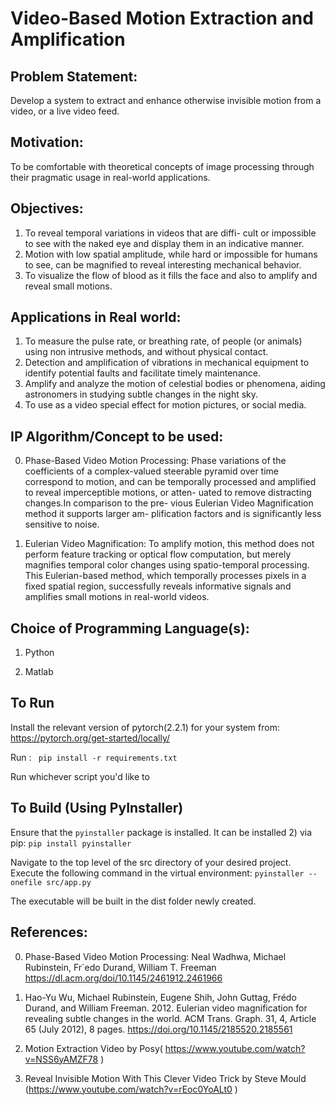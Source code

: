 # Video-Based Motion Extraction and Amplification


## Problem Statement:

Develop a system to extract and enhance otherwise invisible motion from a video, or a
live video feed.

## Motivation:

To be comfortable with theoretical concepts of image processing through their pragmatic
usage in real-world applications.

## Objectives:

1) To reveal temporal variations in videos that are diffi-
cult or impossible to see with the naked eye and display them in
an indicative manner.
2) Motion with low spatial amplitude, while
hard or impossible for humans to see, can be magnified to reveal
interesting mechanical behavior.
3) To visualize the flow
of blood as it fills the face and also to amplify and reveal small
motions.
    
## Applications in Real world:

1) To measure the pulse rate, or breathing rate, of people (or animals) using non
intrusive methods, and without physical contact.
2) Detection and amplification of vibrations in mechanical equipment to identify potential
faults and facilitate timely maintenance.
3) Amplify and analyze the motion of celestial bodies or phenomena, aiding astronomers
in studying subtle changes in the night sky.
4) To use as a video special effect for motion pictures, or social media.

## IP Algorithm/Concept to be used:


0) Phase-Based Video Motion Processing:
Phase variations of the coefficients of a complex-valued steerable
pyramid over time correspond to motion, and can be temporally
processed and amplified to reveal imperceptible motions, or atten-
uated to remove distracting changes.In comparison to the pre-
vious Eulerian Video Magnification method it supports larger am-
plification factors and is significantly less sensitive to noise. 

1) Eulerian Video Magnification:
To amplify motion, this method does not perform feature
tracking or optical flow computation, but merely magnifies temporal color changes using
spatio-temporal processing. This Eulerian-based method, which temporally processes
pixels in a fixed spatial region, successfully reveals informative signals and amplifies
small motions in real-world videos.
## Choice of Programming Language(s):

1) Python

2) Matlab

## To Run
Install the relevant version of pytorch(2.2.1) for your system from: https://pytorch.org/get-started/locally/

Run :
   ``` pip install -r requirements.txt```

Run whichever script you'd like to

## To Build (Using PyInstaller)
Ensure that the ```pyinstaller``` package is installed. It can be installed 
2) via pip:
```pip install pyinstaller```

Navigate to the top level of the src directory of your desired project. Execute the following command in the virtual environment:
```pyinstaller --onefile src/app.py```  

The executable will be built in the dist folder newly created.


## References:

0) Phase-Based Video Motion Processing: 
Neal Wadhwa, Michael Rubinstein, Fr´edo Durand, William T. Freeman  
https://dl.acm.org/doi/10.1145/2461912.2461966
    

1) Hao-Yu Wu, Michael Rubinstein, Eugene Shih, John Guttag, Frédo Durand, and
William Freeman. 2012. Eulerian video magnification for revealing subtle changes in the
world. ACM Trans. Graph. 31, 4, Article 65 (July 2012), 8 pages.
https://doi.org/10.1145/2185520.2185561

2) Motion Extraction Video by Posy( https://www.youtube.com/watch?v=NSS6yAMZF78 )

3) Reveal Invisible Motion With This Clever Video Trick by Steve Mould
(https://www.youtube.com/watch?v=rEoc0YoALt0 )
